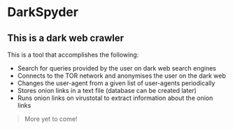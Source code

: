 # DarkSpyder

## This is a dark web crawler

This is a tool that accomplishes the following:
- Search for queries provided by the user on dark web search engines
- Connects to the TOR network and anonymises the user on the dark web
- Changes the user-agent from a given list of user-agents periodically
- Stores onion links in a text file (database can be created later)
- Runs onion links on virustotal to extract information about the onion links

> More yet to come!
